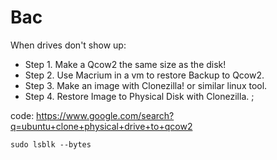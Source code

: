 # Bac
When drives don't show up:
- Step 1. Make a Qcow2 the same size as the disk!
- Step 2. Use Macrium in a vm to restore Backup to Qcow2.
- Step 3. Make an image with Clonezilla! or similar linux tool.
- Step 4. Restore Image to Physical Disk with Clonezilla. ;

code: https://www.google.com/search?q=ubuntu+clone+physical+drive+to+qcow2

`sudo lsblk --bytes`
